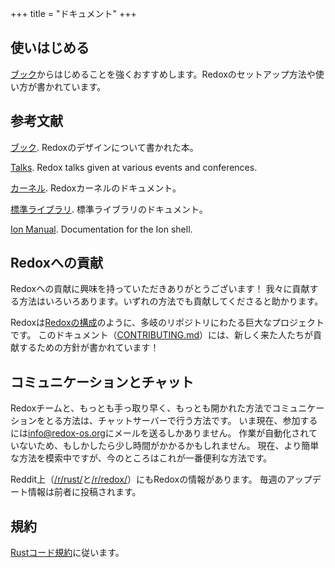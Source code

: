 +++
title = "ドキュメント"
+++

## 使いはじめる

[ブック](https://doc.redox-os.org/book/)からはじめることを強くおすすめします。Redoxのセットアップ方法や使い方が書かれています。

## 参考文献

[ブック](https://doc.redox-os.org/book/). Redoxのデザインについて書かれた本。

[Talks](/talks/). Redox talks given at various events and conferences.

[カーネル](https://doc.redox-os.org/kernel/kernel/). Redoxカーネルのドキュメント。

[標準ライブラリ](https://doc.redox-os.org/std/std/). 標準ライブラリのドキュメント。

[Ion Manual](https://doc.redox-os.org/ion-manual/). Documentation for the Ion shell.

## Redoxへの貢献

Redoxへの貢献に興味を持っていただきありがとうございます！
我々に貢献する方法はいろいろあります。いずれの方法でも貢献してくださると助かります。

Redoxは[Redoxの構成](https://gitlab.redox-os.org/redox-os)のように、多岐のリポジトリにわたる巨大なプロジェクトです。
このドキュメント（[CONTRIBUTING.md](https://gitlab.redox-os.org/redox-os/redox/blob/master/CONTRIBUTING.md)）には、新しく来た人たちが貢献するための方針が書かれています！

## コミュニケーションとチャット

Redoxチームと、もっとも手っ取り早く、もっとも開かれた方法でコミュニケーションをとる方法は、チャットサーバーで行う方法です。
いま現在、参加するには[info@redox-os.org](mailto:info@redox-os.org)にメールを送るしかありません。
作業が自動化されていないため、もしかしたら少し時間がかかるかもしれません。
現在、より簡単な方法を模索中ですが、今のところはこれが一番便利な方法です。

Reddit上（[/r/rust/](https://www.reddit.com/r/rust)と[/r/redox/](https://www.reddit.com/r/redox)）にもRedoxの情報があります。
毎週のアップデート情報は前者に投稿されます。

## 規約

[Rustコード規約](https://www.rust-lang.org/policies/code-of-conduct)に従います。
